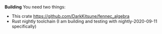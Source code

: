 **Building**
You need two things:
 - This crate https://github.com/DarkKitsune/fennec_algebra
 - Rust nightly toolchain (I am building and testing with nightly-2020-09-11 specifically)

